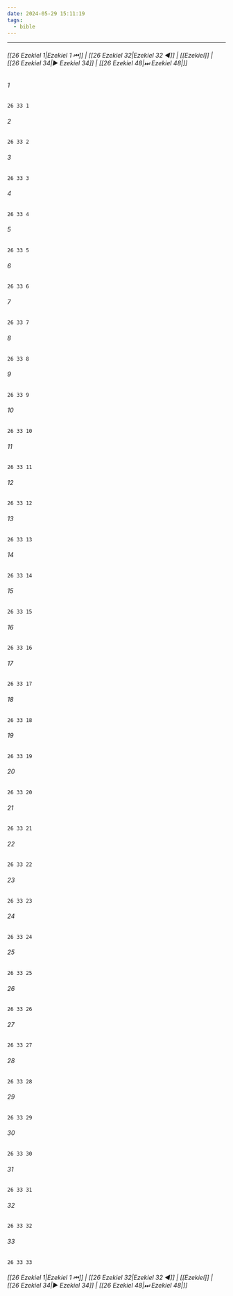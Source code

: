 ```yaml
---
date: 2024-05-29 15:11:19
tags:
  - bible
---
```

___

###### [[26 Ezekiel 1|Ezekiel 1 ⏮]] | [[26 Ezekiel 32|Ezekiel 32 ◀]] | [[Ezekiel]] | [[26 Ezekiel 34|▶ Ezekiel 34]] | [[26 Ezekiel 48|⏭ Ezekiel 48|]]

###### 1
``` verse
26 33 1 
```
###### 2
``` verse
26 33 2 
```
###### 3
``` verse
26 33 3 
```
###### 4
``` verse
26 33 4 
```
###### 5
``` verse
26 33 5 
```
###### 6
``` verse
26 33 6 
```
###### 7
``` verse
26 33 7 
```
###### 8
``` verse
26 33 8 
```
###### 9
``` verse
26 33 9 
```
###### 10
``` verse
26 33 10 
```
###### 11
``` verse
26 33 11 
```
###### 12
``` verse
26 33 12 
```
###### 13
``` verse
26 33 13 
```
###### 14
``` verse
26 33 14 
```
###### 15
``` verse
26 33 15 
```
###### 16
``` verse
26 33 16 
```
###### 17
``` verse
26 33 17 
```
###### 18
``` verse
26 33 18 
```
###### 19
``` verse
26 33 19 
```
###### 20
``` verse
26 33 20 
```
###### 21
``` verse
26 33 21 
```
###### 22
``` verse
26 33 22 
```
###### 23
``` verse
26 33 23 
```
###### 24
``` verse
26 33 24 
```
###### 25
``` verse
26 33 25 
```
###### 26
``` verse
26 33 26 
```
###### 27
``` verse
26 33 27 
```
###### 28
``` verse
26 33 28 
```
###### 29
``` verse
26 33 29 
```
###### 30
``` verse
26 33 30 
```
###### 31
``` verse
26 33 31 
```
###### 32
``` verse
26 33 32 
```
###### 33
``` verse
26 33 33 
```

###### [[26 Ezekiel 1|Ezekiel 1 ⏮]] | [[26 Ezekiel 32|Ezekiel 32 ◀]] | [[Ezekiel]] | [[26 Ezekiel 34|▶ Ezekiel 34]] | [[26 Ezekiel 48|⏭ Ezekiel 48|]]

